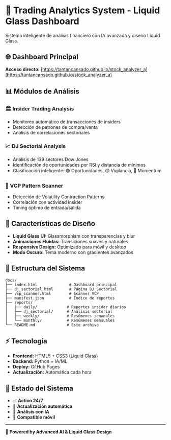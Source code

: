 # 🚀 Trading Analytics System - Liquid Glass Dashboard

Sistema inteligente de análisis financiero con IA avanzada y diseño Liquid Glass.

## 🌐 Dashboard Principal

**Acceso directo:** [https://tantancansado.github.io/stock_analyzer_a](https://tantancansado.github.io/stock_analyzer_a)

## 📊 Módulos de Análisis

### 🏛️ Insider Trading Analysis
- Monitoreo automático de transacciones de insiders
- Detección de patrones de compra/venta
- Análisis de correlaciones sectoriales

### 📈 DJ Sectorial Analysis  
- Análisis de 139 sectores Dow Jones
- Identificación de oportunidades por RSI y distancia de mínimos
- Clasificación inteligente: 🟢 Oportunidades, 🟡 Vigilancia, 🔴 Momentum

### 🎯 VCP Pattern Scanner
- Detección de Volatility Contraction Patterns
- Correlación con actividad insider
- Timing óptimo de entrada/salida

## 🎨 Características de Diseño

- **Liquid Glass UI:** Glassmorphism con transparencias y blur
- **Animaciones Fluidas:** Transiciones suaves y naturales  
- **Responsive Design:** Optimizado para móvil y desktop
- **Modo Oscuro:** Tema moderno con gradientes avanzados

## 📁 Estructura del Sistema

```
docs/
├── index.html              # Dashboard principal
├── dj_sectorial.html       # Página DJ Sectorial
├── vcp_scanner.html        # Scanner VCP
├── manifest.json           # Índice de reportes
├── reports/
│   ├── daily/             # Reportes insider diarios
│   ├── dj_sectorial/      # Análisis sectorial
│   ├── weekly/            # Resúmenes semanales
│   └── monthly/           # Resúmenes mensuales
└── README.md              # Este archivo
```

## ⚡ Tecnología

- **Frontend:** HTML5 + CSS3 (Liquid Glass)
- **Backend:** Python + IA/ML
- **Deploy:** GitHub Pages
- **Actualización:** Automática cada hora

## 🔄 Estado del Sistema

- ✅ **Activo 24/7**
- 🔄 **Actualización automática**
- 🧠 **Análisis con IA**
- 📱 **Compatible móvil**

---

🚀 **Powered by Advanced AI & Liquid Glass Design**
